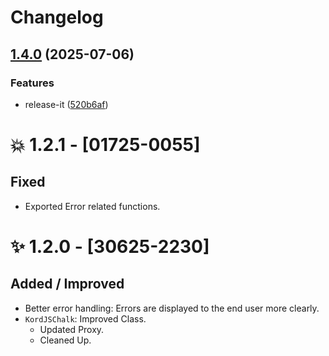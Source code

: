 # Changelog

## [1.4.0](https://github.com/kordjs/utils/compare/1.3.0...1.4.0) (2025-07-06)

### Features

* release-it ([520b6af](https://github.com/kordjs/utils/commit/520b6afc4a871559fc629161b7006143121cd69c))

# 💥 1.2.1 - [01725-0055]

## Fixed

- Exported Error related functions.


# ✨ 1.2.0 - [30625-2230]

## Added / Improved

- Better error handling: Errors are displayed to the end user more clearly.
- `KordJSChalk`: Improved Class.
  - Updated Proxy.
  - Cleaned Up.

